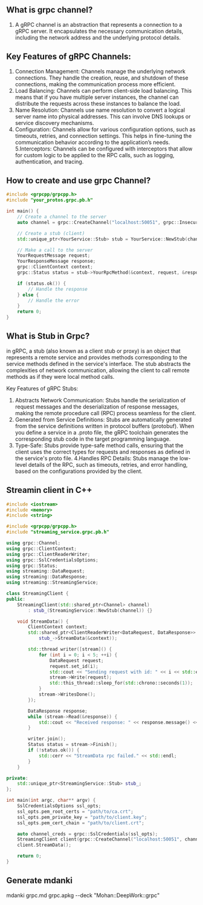 ## What is grpc channel?
1. A gRPC channel is an abstraction that represents a connection to a gRPC server. It encapsulates the necessary communication details, including the network address and the underlying protocol details.

## Key Features of gRPC Channels:
1. Connection Management: Channels manage the underlying network connections. They handle the creation, reuse, and shutdown of these connections, making the communication process more efficient.
2. Load Balancing: Channels can perform client-side load balancing. This means that if you have multiple server instances, the channel can distribute the requests across these instances to balance the load.
3. Name Resolution: Channels use name resolution to convert a logical server name into physical addresses. This can involve DNS lookups or service discovery mechanisms.
4. Configuration: Channels allow for various configuration options, such as timeouts, retries, and connection settings. This helps in fine-tuning the communication behavior according to the application’s needs.
5.Interceptors: Channels can be configured with interceptors that allow for custom logic to be applied to the RPC calls, such as logging, authentication, and tracing.

## How to create and use grpc Channel?

```cpp
#include <grpcpp/grpcpp.h>
#include "your_protos.grpc.pb.h"

int main() {
    // Create a channel to the server
    auto channel = grpc::CreateChannel("localhost:50051", grpc::InsecureChannelCredentials());

    // Create a stub (client)
    std::unique_ptr<YourService::Stub> stub = YourService::NewStub(channel);

    // Make a call to the server
    YourRequestMessage request;
    YourResponseMessage response;
    grpc::ClientContext context;
    grpc::Status status = stub->YourRpcMethod(&context, request, &response);

    if (status.ok()) {
        // Handle the response
    } else {
        // Handle the error
    }
    return 0;
}
```

## What is Stub in Grpc?

in gRPC, a stub (also known as a client stub or proxy) is an object that represents a remote service and provides methods corresponding to the service methods defined in the service's interface. The stub abstracts the complexities of network communication, allowing the client to call remote methods as if they were local method calls.

Key Features of gRPC Stubs:
1. Abstracts Network Communication: Stubs handle the serialization of request messages and the deserialization of response messages, making the remote procedure call (RPC) process seamless for the client.
2. Generated from Service Definitions: Stubs are automatically generated from the service definitions written in protocol buffers (protobuf). When you define a service in a .proto file, the gRPC toolchain generates the corresponding stub code in the target programming language.
3. Type-Safe: Stubs provide type-safe method calls, ensuring that the client uses the correct types for requests and responses as defined in the service's proto file.
4.Handles RPC Details: Stubs manage the low-level details of the RPC, such as timeouts, retries, and error handling, based on the configurations provided by the client.


## Streamin client in C++

```cpp
#include <iostream>
#include <memory>
#include <string>

#include <grpcpp/grpcpp.h>
#include "streaming_service.grpc.pb.h"

using grpc::Channel;
using grpc::ClientContext;
using grpc::ClientReaderWriter;
using grpc::SslCredentialsOptions;
using grpc::Status;
using streaming::DataRequest;
using streaming::DataResponse;
using streaming::StreamingService;

class StreamingClient {
public:
    StreamingClient(std::shared_ptr<Channel> channel)
        : stub_(StreamingService::NewStub(channel)) {}

    void StreamData() {
        ClientContext context;
        std::shared_ptr<ClientReaderWriter<DataRequest, DataResponse>> stream(
            stub_->StreamData(&context));

        std::thread writer([stream]() {
            for (int i = 0; i < 5; ++i) {
                DataRequest request;
                request.set_id(i);
                std::cout << "Sending request with id: " << i << std::endl;
                stream->Write(request);
                std::this_thread::sleep_for(std::chrono::seconds(1));
            }
            stream->WritesDone();
        });

        DataResponse response;
        while (stream->Read(&response)) {
            std::cout << "Received response: " << response.message() << std::endl;
        }

        writer.join();
        Status status = stream->Finish();
        if (!status.ok()) {
            std::cerr << "StreamData rpc failed." << std::endl;
        }
    }

private:
    std::unique_ptr<StreamingService::Stub> stub_;
};

int main(int argc, char** argv) {
    SslCredentialsOptions ssl_opts;
    ssl_opts.pem_root_certs = "path/to/ca.crt";
    ssl_opts.pem_private_key = "path/to/client.key";
    ssl_opts.pem_cert_chain = "path/to/client.crt";

    auto channel_creds = grpc::SslCredentials(ssl_opts);
    StreamingClient client(grpc::CreateChannel("localhost:50051", channel_creds));
    client.StreamData();

    return 0;
}
```

## Generate mdanki
mdanki grpc.md grpc.apkg --deck "Mohan::DeepWork::grpc"